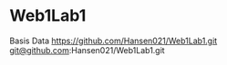 # Web1Lab1
Basis Data
https://github.com/Hansen021/Web1Lab1.git
git@github.com:Hansen021/Web1Lab1.git

